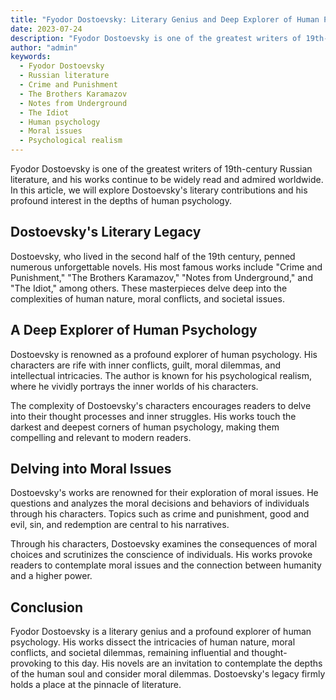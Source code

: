 ```yaml
---
title: "Fyodor Dostoevsky: Literary Genius and Deep Explorer of Human Psychology"
date: 2023-07-24
description: "Fyodor Dostoevsky is one of the greatest writers of 19th-century Russian literature, and his works continue to be widely read and admired worldwide. In this article, we will explore Dostoevsky's literary contributions and his profound interest in the depths of human psychology"
author: "admin"
keywords:
  - Fyodor Dostoevsky
  - Russian literature
  - Crime and Punishment
  - The Brothers Karamazov
  - Notes from Underground
  - The Idiot
  - Human psychology
  - Moral issues
  - Psychological realism
---
```


Fyodor Dostoevsky is one of the greatest writers of 19th-century Russian literature, and his works continue to be widely read and admired worldwide. In this article, we will explore Dostoevsky's literary contributions and his profound interest in the depths of human psychology.

## Dostoevsky's Literary Legacy

Dostoevsky, who lived in the second half of the 19th century, penned numerous unforgettable novels. His most famous works include "Crime and Punishment," "The Brothers Karamazov," "Notes from Underground," and "The Idiot," among others. These masterpieces delve deep into the complexities of human nature, moral conflicts, and societal issues.

## A Deep Explorer of Human Psychology

Dostoevsky is renowned as a profound explorer of human psychology. His characters are rife with inner conflicts, guilt, moral dilemmas, and intellectual intricacies. The author is known for his psychological realism, where he vividly portrays the inner worlds of his characters.

The complexity of Dostoevsky's characters encourages readers to delve into their thought processes and inner struggles. His works touch the darkest and deepest corners of human psychology, making them compelling and relevant to modern readers.

## Delving into Moral Issues

Dostoevsky's works are renowned for their exploration of moral issues. He questions and analyzes the moral decisions and behaviors of individuals through his characters. Topics such as crime and punishment, good and evil, sin, and redemption are central to his narratives.

Through his characters, Dostoevsky examines the consequences of moral choices and scrutinizes the conscience of individuals. His works provoke readers to contemplate moral issues and the connection between humanity and a higher power.

## Conclusion

Fyodor Dostoevsky is a literary genius and a profound explorer of human psychology. His works dissect the intricacies of human nature, moral conflicts, and societal dilemmas, remaining influential and thought-provoking to this day. His novels are an invitation to contemplate the depths of the human soul and consider moral dilemmas. Dostoevsky's legacy firmly holds a place at the pinnacle of literature.
